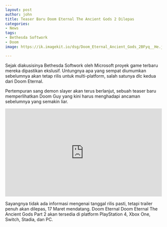 ```yaml
---
layout: post
author: john
title: Teaser Baru Doom Eternal The Ancient Gods 2 Dilepas
categories:
- News
tags:
- Bethesda Softwork
- Doom
image: https://ik.imagekit.io/dsg/Doom_Eternal_Ancient_Gods_2BFyq__He.jpg

---
```

Sejak diakusisinya Bethesda Softwork oleh Microsoft proyek game terbaru mereka dipastikan ekslusif. Untungnya apa yang sempat diumumkan sebelumnya akan tetap rilis untuk multi-platform, salah satunya dlc kedua dari Doom Eternal.

Pertempuran sang demon slayer akan terus berlanjut, sebuah teaser baru memperlihatkan Doom Guy yang kini harus menghadapi ancaman sebelumnya yang semakin liar.

<style>.embed-container { position: relative; padding-bottom: 56.25%; height: 0; overflow: hidden; max-width: 100%; } .embed-container iframe, .embed-container object, .embed-container embed { position: absolute; top: 0; left: 0; width: 100%; height: 100%; }</style><div class='embed-container'><iframe src='https://www.youtube.com/embed//i_lYq6VQ48s' frameborder='0' allowfullscreen></iframe></div>

Sayangnya tidak ada informasi mengenai tanggal rilis pasti, tetapi trailer penuh akan dilepas, 17 Maret mendatang. Doom Eternal Doom Eternal The Ancient Gods Part 2 akan tersedia di platform PlayStation 4, Xbox One, Switch, Stadia, dan PC.